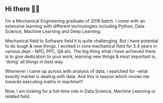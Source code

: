 ## Hi there 👋🏻
I’m a Mechanical Engineering graduate of 2016 batch. I come with an extensive learning  with different technologies including Python, Data Science, Machine Learning and Deep Learning.

Mechanical field to Software field it is quite challenging. But i have potential to do tough & new things. I worked in core mechanical field for 3.4 years in various dept.- NPD, PPC, QA etc. The big thing what i have achieved there is to give dedication to your work, learning new things & most important is, 'doing' all things in best way.

Whenever i came up across with analysis of data, i searched for -what exactly market is dealing with data. And this is reason which moves me towards executing maths in machine!!! 

Now, I am looking for a full-time role in Data Science, Machine Learning or related field.

